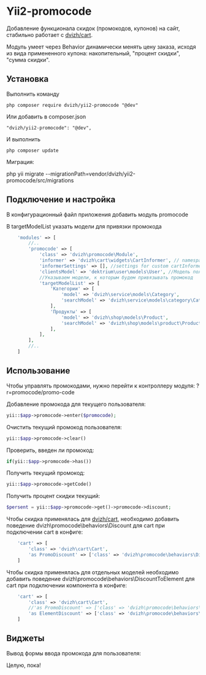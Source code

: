 Yii2-promocode
==========
Добавление функционала скидок (промокодов, купонов) на сайт, стабильно работает с [dvizh/cart](http://github.com/dvizh/yii2-cart).

Модуль умеет через Behavior динамически менять цену заказа, исходя из вида примененного купона: накопительный, "процент скидки", "сумма скидки".

Установка
---------------------------------
Выполнить команду

```
php composer require dvizh/yii2-promocode "@dev"
```

Или добавить в composer.json

```
"dvizh/yii2-promocode": "@dev",
```

И выполнить

```
php composer update
```

Миграция:

php yii migrate --migrationPath=vendor/dvizh/yii2-promocode/src/migrations

Подключение и настройка
---------------------------------
В конфигурационный файл приложения добавить модуль promocode 

В targetModelList указать модели для привязки промокода

```php
    'modules' => [
        //..
        'promocode' => [
            'class' => 'dvizh\promocode\Module',
            'informer' => 'dvizh\cart\widgets\CartInformer', // namespace to custom cartInformer widget
            'informerSettings' => [], //settings for custom cartInformer widget
            'clientsModel' => 'dektrium\user\models\User', //Модель пользователей
            //Указываем модели, к которым будем привязывать промокод
            'targetModelList' => [
                'Категории' => [
                    'model' => 'dvizh\service\models\Category',
                    'searchModel' => 'dvizh\service\models\category\CategorySearch'
                ],
                'Продукты' => [
                    'model' => 'dvizh\shop\models\Product',
                    'searchModel' => 'dvizh\shop\models\product\ProductSearch'
                ],            
            ],
        ],
        //..
    ]
```

Использование
---------------------------------

Чтобы управлять промокодами, нужно перейти к контроллеру модуля: ?r=promocode/promo-code

Добавление промокода для текущего пользователя:
```php
yii::$app->promocode->enter($promocode);
```

Очистить текущий промокод пользователя:
```php
yii::$app->promocode->clear()
```

Проверить, введен ли промокод:
```php
if(yii::$app->promocode->has())
```

Получить текущий промокод:
```php
yii::$app->promocode->getCode()
```

Получить процент скидки текущий:
```php
$persent = yii::$app->promocode->get()->promocode->discount;
```

Чтобы скидка применялась для [dvizh/cart](http://github.com/dvizh/yii2-cart), необходимо добавить поведение dvizh\promocode\behaviors\Discount для cart при подключении cart в конфиге:

```php
    'cart' => [
        'class' => 'dvizh\cart\Cart',
        'as PromoDiscount' => ['class' => 'dvizh\promocode\behaviors\Discount'],
    ]
```

Чтобы скидка применялась для отдельных моделей необходимо добавить поведение dvizh\promocode\behaviors\DiscountToElement для cart при подключении компонента в конфиге:

```php
    'cart' => [
        'class' => 'dvizh\cart\Cart',
        //'as PromoDiscount' => ['class' => 'dvizh\promocode\behaviors\Discount'],
        'as ElementDiscount' => ['class' => 'dvizh\promocode\behaviors\DiscountToElement'],
    ]
```

Виджеты
---------------------------------
Вывод формы ввода промокода для пользователя:
<?=\dvizh\promocode\widgets\Enter::widget();?>

Целую, пока!
